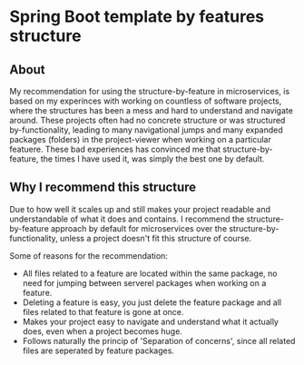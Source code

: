 # Spring Boot template by features structure


## About
My recommendation for using the structure-by-feature in microservices, is based on my experinces with working on countless of software projects, where the structures has been a mess and hard to understand and navigate around. These projects often had no concrete structure or was structured by-functionality, leading to many navigational jumps and many expanded packages (folders) in the project-viewer when working on a particular featuere. These bad experiences has convinced me that structure-by-feature, the times I have used it, was simply the best one by default.


## Why I recommend this structure

Due to how well it scales up and still makes your project readable and understandable of what it does and contains.
I recommend the structure-by-feature approach by default for microservices over the structure-by-functionality, unless a project doesn't fit this structure of course. 

Some of reasons for the recommendation:

- All files related to a feature are located within the same package, no need for jumping between serverel packages when working on a feature.
- Deleting a feature is easy, you just delete the feature package and all files related to that feature is gone at once.
- Makes your project easy to navigate and understand what it actually does, even when a project becomes huge.
- Follows naturally the princip of 'Separation of concerns', since all related files are seperated by feature packages.

